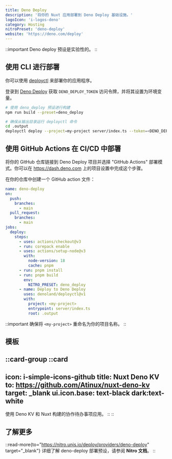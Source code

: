 ```yaml
---
title: Deno Deploy
description: '将你的 Nuxt 应用部署到 Deno Deploy 基础设施。'
logoIcon: 'i-logos-deno'
category: Hosting
nitroPreset: 'deno-deploy'
website: 'https://deno.com/deploy'
---
```


::important
Deno deploy 预设是实验性的。
::

## 使用 CLI 进行部署

你可以使用 [deployctl](https://deno.com/deploy/docs/deployctl) 来部署你的应用程序。

登录到 [Deno Deploy](https://dash.deno.com/account#access-tokens) 获取 `DENO_DEPLOY_TOKEN` 访问令牌，并将其设置为环境变量。

```bash
# 使用 deno_deploy 预设进行构建
npm run build --preset=deno_deploy

# 确保从输出目录运行 deployctl 命令
cd .output
deployctl deploy --project=my-project server/index.ts --token=<DENO_DEPLOY_TOKEN>
```

## 使用 GitHub Actions 在 CI/CD 中部署

将你的 GitHub 仓库链接到 Deno Deploy 项目并选择 "GitHub Actions" 部署模式。你可以在 https://dash.deno.com 上的项目设置中完成这个步骤。

在你的仓库中创建一个 GitHub action 文件：

```yaml [.github/workflows/deno_deploy.yml]
name: deno-deploy
on:
  push:
    branches:
      - main
  pull_request:
    branches:
      - main
jobs:
  deploy:
    steps:
      - uses: actions/checkout@v3
      - run: corepack enable
      - uses: actions/setup-node@v3
        with:
          node-version: 18
          cache: pnpm
      - run: pnpm install
      - run: pnpm build
        env:
          NITRO_PRESET: deno_deploy
      - name: Deploy to Deno Deploy
        uses: denoland/deployctl@v1
        with:
          project: <my-project>
          entrypoint: server/index.ts
          root: .output
```

::important
确保将 `<my-project>` 重命名为你的项目名称。
::

## 模板

::card-group
  ::card
  ---
  icon: i-simple-icons-github
  title: Nuxt Deno KV
  to: https://github.com/Atinux/nuxt-deno-kv
  target: _blank
  ui.icon.base: text-black dark:text-white
  ---
  使用 Deno KV 和 Nuxt 构建的协作待办事项应用。
  ::
::

## 了解更多

::read-more{to="https://nitro.unjs.io/deploy/providers/deno-deploy" target="_blank"}
详细了解 deno-deploy 部署预设，请参阅 **Nitro 文档**。
::
